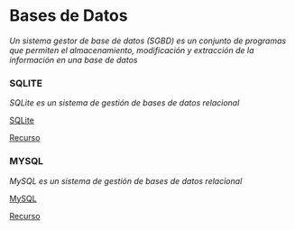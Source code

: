 
# Bases de Datos

_Un sistema gestor de base de datos (SGBD) es un conjunto de programas que permiten el almacenamiento, modificación y extracción de la información en una base de datos_

### SQLITE

_SQLite es un sistema de gestión de bases de datos relacional_

[SQLite](./src/sqlite/sqlite.py)

[Recurso](https://likegeeks.com/es/tutorial-de-python-sqlite3/)

### MYSQL

_MySQL es un sistema de gestión de bases de datos relacional_

[MySQL](./src/mysql/main.py)

[Recurso](https://parzibyte.me/blog/2018/09/18/python-3-mysql-crud-ejemplos-conexion/)